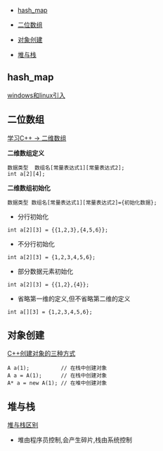 

- [hash_map](#id1)

- [二位数组](#id2)

- [对象创建](#id3)

- [堆与栈](#id4)

<h2 id='id1'>hash_map</h2>

[windows和linux引入](http://blog.csdn.net/lixiang987654321/article/details/46661339)


<h2 id='id2'>二位数组</h2>

[学习C++ -> 二维数组](http://www.cnblogs.com/mr-wid/archive/2012/12/11/2813299.html)

**二维数组定义**
```
数据类型  数组名[常量表达式1][常量表达式2];
int a[2][4];
```

**二维数组初始化**
```
数据类型 数组名[常量表达式1][常量表达式2]={初始化数据};
```

- 分行初始化

```
int a[2][3] = {{1,2,3},{4,5,6}};
```

- 不分行初始化

```
int a[2][3] = {1,2,3,4,5,6};
```

- 部分数据元素初始化
```
int a[2][3] = {{1,2},{4}};
```

- 省略第一维的定义,但不省略第二维的定义
```
int a[][3] = {1,2,3,4,5,6};
```


<h2 id='id3'>对象创建</h2>


[ C++创建对象的三种方式](http://blog.csdn.net/azhexg/article/details/14225545)

```
A a(1);          // 在栈中创建对象
A a = A(1);      // 在栈中创建对象 
A* a = new A(1); // 在堆中创建对象
```

<h2 id='id4'>堆与栈</h2>

[堆与栈区别](http://blog.csdn.net/azhexg/article/details/9312213)

- 堆由程序员控制,会产生碎片,栈由系统控制





